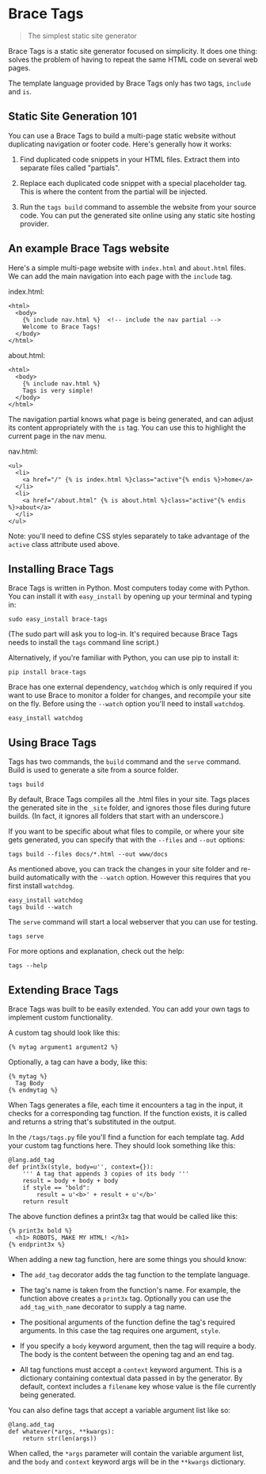 Brace Tags
==========

> The simplest static site generator

Brace Tags is a static site generator focused on simplicity. It does one thing:
solves the problem of having to repeat the same HTML code on several web pages.

The template language provided by Brace Tags only has two tags, `include` and
`is`.


## Static Site Generation 101

You can use a Brace Tags to build a multi-page static website without
duplicating navigation or footer code. Here's generally how it works:

1. Find duplicated code snippets in your HTML files. Extract them into separate
files called "partials".

2. Replace each duplicated code snippet with a special placeholder tag. This is
where the content from the partial will be injected.

3. Run the `tags build` command to assemble the website from your source code.
You can put the generated site online using any static site hosting provider.


## An example Brace Tags website

Here's a simple multi-page website with `index.html` and `about.html` files. We
can add the main navigation into each page with the `include` tag.

index.html:

    <html>
      <body>
        {% include nav.html %}  <!-- include the nav partial -->
        Welcome to Brace Tags!
      </body>
    </html>


about.html:

    <html>
      <body>
        {% include nav.html %}
        Tags is very simple!
      </body>
    </html>

The navigation partial knows what page is being generated, and can adjust its
content appropriately with the `is` tag. You can use this to highlight the
current page in the nav menu.

nav.html:

    <ul>
      <li>
        <a href="/" {% is index.html %}class="active"{% endis %}>home</a>
      </li>
      <li>
        <a href="/about.html" {% is about.html %}class="active"{% endis %}>about</a>
      </li>
    </ul>        

Note: you'll need to define CSS styles separately to take advantage of the
`active` class attribute used above.

## Installing Brace Tags

Brace Tags is written in Python. Most computers today come with Python. You can
install it with `easy_install` by opening up your terminal and typing in:

    sudo easy_install brace-tags

(The sudo part will ask you to log-in. It's required because Brace Tags needs to
install the `tags` command line script.)

Alternatively, if you're familiar with Python, you can use pip to install it:

    pip install brace-tags

Brace has one external dependency, `watchdog` which is only required if you want
to use Brace to monitor a folder for changes, and recompile your site on the
fly. Before using the `--watch` option you'll need to install `watchdog`.

    easy_install watchdog


## Using Brace Tags

Tags has two commands, the `build` command and the `serve` command. Build is
used to generate a site from a source folder.

    tags build

By default, Brace Tags compiles all the .html files in your site. Tags places
the generated site in the `_site` folder, and ignores those files during future
builds. (In fact, it ignores all folders that start with an underscore.)

If you want to be specific about what files to compile, or where your site gets
generated, you can specify that with the `--files` and `--out` options:

    tags build --files docs/*.html --out www/docs

As mentioned above, you can track the changes in your site folder and re-build
automatically with the `--watch` option. However this requires that you first
install `watchdog`.

    easy_install watchdog
    tags build --watch

The `serve` command will start a local webserver that you can use for testing. 

    tags serve

For more options and explanation, check out the help:

    tags --help


## Extending Brace Tags

Brace Tags was built to be easily extended. You can add your own tags to
implement custom functionality.

A custom tag should look like this:

    {% mytag argument1 argument2 %}

Optionally, a tag can have a body, like this:

    {% mytag %}
      Tag Body
    {% endmytag %}

When Tags generates a file, each time it encounters a tag in the input, it
checks for a corresponding tag function. If the function exists, it is called
and returns a string that's substituted in the output.

In the `/tags/tags.py` file you'll find a function for each template tag. Add
your custom tag functions here. They should look something like this:

    @lang.add_tag
    def print3x(style, body=u'', context={}):
        ''' A tag that appends 3 copies of its body '''
        result = body + body + body
        if style == "bold":
            result = u'<b>' + result + u'</b>'
        return result

The above function defines a print3x tag that would be called like this:

    {% print3x bold %}
      <h1> ROBOTS, MAKE MY HTML! </h1>
    {% endprint3x %}
    
When adding a new tag function, here are some things you should know:

- The `add_tag` decorator adds the tag function to the template language.

- The tag's name is taken from the function's name. For example, the function
above creates a `print3x` tag. Optionally you can use the `add_tag_with_name`
decorator to supply a tag name.

- The positional arguments of the function define the tag's required arguments.
In this case the tag requires one argument, `style`.

- If you specify a `body` keyword argument, then the tag will require a body.
The body is the content between the opening tag and an end tag.

- All tag functions must accept a `context` keyword argument. This is a
dictionary containing contextual data passed in by the generator. By default,
context includes a `filename` key whose value is the file currently being
generated.


You can also define tags that accept a variable argument list like so:

    @lang.add_tag
    def whatever(*args, **kwargs):
        return str(len(args))


When called, the `*args` parameter will contain the variable argument list, and
the `body` and `context` keyword args will be in the `**kwargs` dictionary.
